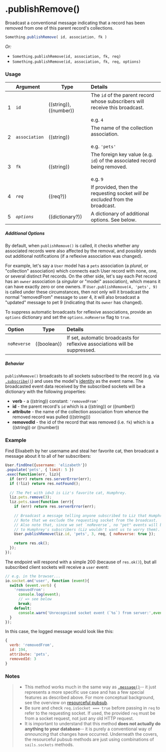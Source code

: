 # .publishRemove()

Broadcast a conventional message indicating that a record has been removed from one of this parent record's collections.


```js
Something.publishRemove( id, association, fk )
```


_Or:_
- `Something.publishRemove(id, association, fk, req)`
- `Something.publishRemove(id, association, fk, req, options)`




### Usage

|   |     Argument        | Type                   | Details    |
|---|:--------------------|------------------------|:-----------|
| 1 | `id`                |  ((string)),((number)) | The `id` of the parent record whose subscribers will receive this broadcast. <br/><br/> e.g. `4`
| 2 | `association`       |  ((string))            | The name of the collection association.<br/><br/>e.g. `'pets'`
| 3 | `fk`       |  ((string))            | The foreign key value (e.g. `id`) of the associated record being removed.<br/><br/>e.g. `9`
| 4 | _`req`_             |  ((req?))              | If provided, then the requesting socket _will be excluded_ from the broadcast.
| 5 | _`options`_         |  ((dictionary?))       | A dictionary of additional options.  See below.

##### Additional Options

By default, when `publishRemove()` is called, it checks whether any associated records were also affected by the removal, and possibly sends out additional notifications (if a reflexive association was changed).

For example, let's say a `User` model has a `pets` association (a _plural_, or "collection" association) which connects each User record with none, one, or several distinct Pet records.  On the other side, let's say each Pet record has an `owner` association (a _singular_ or "model" association), which means it can have exactly zero or one owners.  If `User.publishRemove(4, 'pets', 9)` is called under these circumstances, then not only will it broadcast the normal "removedFrom" message to user 4, it will also broadcast a "updated" message to pet 9 (indicating that its `owner` has changed).

To suppress automatic broadcasts for reflexive associations, provide an `options` dictionary and set the `options.noReverse` flag to `true`.

|          Option             | Type                       | Details                                           |
|:--------------------------- | -------------------------- |:--------------------------------------------------|
|        `noReverse`          | ((boolean))                | If set, automatic broadcasts for reflexive associations will be suppressed.


##### Behavior

`publishRemove()` broadcasts to all sockets subscribed to the record (e.g. via [`.subscribe()`](http://next.sailsjs.org/documentation/reference/web-sockets/resourceful-pub-sub/subscribe)) and uses the model's [identity](http://sailsjs.org/documentation/concepts/models-and-orm/model-settings#?identity) as the event name.  The broadcasted event data received by the subscribed sockets will be a dictionary with the following properties:

+ **verb**  - a ((string)) constant: `'removedFrom'`
+ **id** - the parent record's `id` which is a ((string)) or ((number))
+ **attribute** - the name of the collection association from whence the removed record was pulled (((string)))
+ **removedId** - the id of the record that was removed (i.e. `fk`) which is a ((string)) or ((number))


### Example

Find Elixabeth by her username and steal her favorite cat, then broadcast a message about it to all of her subscribers:

```js
User.findOne({username: 'elizabeth'})
.populate('pets', { limit: 5 })
.exec(function(err, liz){
  if (err) return res.serverError(err);
  if (!liz) return res.notFound();
  
  // The Pet with id=3 is Liz's favorite cat, Humphrey.
  liz.pets.remove(3);
  liz.pets.save(function (err){
    if (err) return res.serverError(err);
    
    // Broadcast a message telling anyone subscribed to Liz that Humphrey ran away.
    // Note that we exclude the requesting socket from the broadcast.
    // Also note that, since we set `noReverse`, no "pet" events will be broadcasted
    // to Humphrey's subscribers (Liz wouldn't want us to worry them).
    User.publishRemove(liz.id, 'pets', 3, req, { noReverse: true });
    
    return res.ok();
  });
});
```

The endpoint will respond with a simple 200 (because of `res.ok()`), but all subscribed client sockets will receive a `user` event:

```js
// e.g. in the browser...
io.socket.on('user', function (event){
  switch (event.verb) {
    'removedFrom':
      console.log(event);
      // => see below
      break;
    default: 
      console.warn('Unrecognized socket event (`%s`) from server:',event.verb, event);
  }
});
```

In this case, the logged message would look like this:

```js
{
  verb: 'removedFrom',
  id: 194,
  attribute: 'pets',
  removedId: 3
}
```



### Notes

> + This method works much in the same way as [`.message()`](http://sailsjs.org/documentation/reference/web-sockets/resourceful-pub-sub/message)-- it just represents a more specific use case and has a few special features as described above.  For more conceptual background, see the overview on [resourceful pubsub](http://sailsjs.org/documentation/reference/web-sockets/resourceful-pub-sub).
> + Be sure and check `req.isSocket === true` before passing in `req` to refer to the requesting socket.  If used, the provided `req` must be from a socket request, not just any old HTTP request.
> + It is important to understand that this method **does not actually do anything to your database**-- it is purely a conventional way of _announcing_ that changes have occurred.  Underneath the covers, the resourceful pubsub methods are just using combinations of `sails.sockets` methods.



<docmeta name="displayName" value=".publishRemove()">

